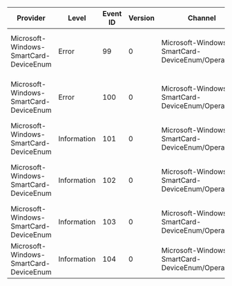 Provider                                |  Level        |  Event ID  |  Version  |  Channel                                             |  Task  |  Opcode  |  Keyword  |  Message
----------------------------------------|---------------|------------|-----------|------------------------------------------------------|--------|----------|-----------|----------------------------------------------------------
Microsoft-Windows-SmartCard-DeviceEnum  |  Error        |  99        |  0        |  Microsoft-Windows-SmartCard-DeviceEnum/Operational  |        |          |           |  Creation of node {InstancePath} failed with {ErrorCode}.
Microsoft-Windows-SmartCard-DeviceEnum  |  Error        |  100       |  0        |  Microsoft-Windows-SmartCard-DeviceEnum/Operational  |        |          |           |  Removal of node {InstancePath} failed with {ErrorCode}.
Microsoft-Windows-SmartCard-DeviceEnum  |  Information  |  101       |  0        |  Microsoft-Windows-SmartCard-DeviceEnum/Operational  |        |          |           |  Created node {InstancePath} on session {SessionId}.
Microsoft-Windows-SmartCard-DeviceEnum  |  Information  |  102       |  0        |  Microsoft-Windows-SmartCard-DeviceEnum/Operational  |        |          |           |  Removed node {InstancePath} on session {SessionId}.
Microsoft-Windows-SmartCard-DeviceEnum  |  Information  |  103       |  0        |  Microsoft-Windows-SmartCard-DeviceEnum/Operational  |        |          |           |
Microsoft-Windows-SmartCard-DeviceEnum  |  Information  |  104       |  0        |  Microsoft-Windows-SmartCard-DeviceEnum/Operational  |        |          |           |